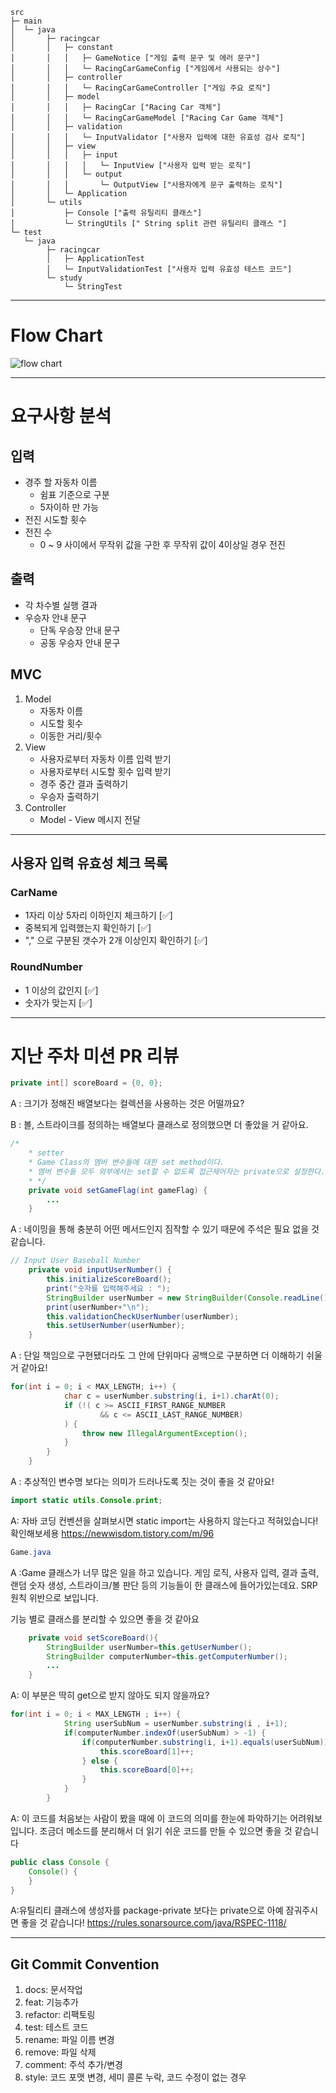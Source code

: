 ```
src
├─ main
│  └─ java
│       ├─ racingcar
│       │   ├─ constant
│       │   │   ├─ GameNotice ["게임 출력 문구 및 에러 문구"]
│       │   │   └─ RacingCarGameConfig ["게임에서 사용되는 상수"]
│       │   ├─ controller
│       │   │   └─ RacingCarGameController ["게임 주요 로직"]
│       │   ├─ model
│       │   │   ├─ RacingCar ["Racing Car 객체"]
│       │   │   └─ RacingCarGameModel ["Racing Car Game 객체"]
│       │   ├─ validation
│       │   │   └─ InputValidator ["사용자 입력에 대한 유효성 검사 로직"]
│       │   ├─ view
│       │   │   ├─ input 
│       │   │   │   └─ InputView ["사용자 입력 받는 로직"]
│       │   │   └─ output
│       │   │       └─ OutputView ["사용자에게 문구 출력하는 로직"]
│       │   └─ Application
│       └─ utils
│           ├─ Console ["출력 유틸리티 클래스"]
│           └─ StringUtils [" String split 관련 유틸리티 클래스 "]
└─ test
   └─ java
        ├─ racingcar
        │   ├─ ApplicationTest
        │   └─ InputValidationTest ["사용자 입력 유효성 테스트 코드"]
        └─ study
            └─ StringTest
```

---

# Flow Chart
![flow chart](./image/flow_chart.jpeg)

---
# 요구사항 분석

## 입력

- 경주 할 자동차 이름
    - 쉼표 기준으로 구분
    - 5자이하 만 가능
- 전진 시도할 횟수
- 전진 수
    - 0 ~ 9 사이에서 무작위 값을 구한 후 무작위 값이 4이상일 경우 전진

## 출력

- 각 차수별 실행 결과
- 우승자 안내 문구
    - 단독 우승장 안내 문구
    - 공동 우승자 안내 문구

## MVC

1. Model
    - 자동차 이름
    - 시도할 횟수
    - 이동한 거리/횟수
2. View
    - 사용자로부터 자동차 이름 입력 받기
    - 사용자로부터 시도할 횟수 입력 받기
    - 경주 중간 결과 출력하기
    - 우승자 출력하기
3. Controller
    - Model - View 메시지 전달

---

## 사용자 입력 유효성 체크 목록
### CarName
- 1자리 이상 5자리 이하인지 체크하기 [✅]
- 중복되게 입력했는지 확인하기 [✅]
- "," 으로 구분된 갯수가 2개 이상인지 확인하기 [✅]

### RoundNumber
- 1 이상의 값인지 [✅]
- 숫자가 맞는지 [✅]

---
# 지난 주차 미션 PR 리뷰
```java
private int[] scoreBoard = {0, 0};
```

A : 크기가 정해진 배열보다는 컬렉션을 사용하는 것은 어떨까요?

B : 볼, 스트라이크를 정의하는 배열보다 클래스로 정의했으면 더 좋았을 거 같아요.

```java
/*
    * setter
    * Game Class의 멤버 변수들에 대한 set method이다.
    * 멤버 변수들 모두 외부에서는 set할 수 없도록 접근제어자는 private으로 설정한다.
    * */
    private void setGameFlag(int gameFlag) {
		...
    }
```
A : 네이밍을 통해 충분히 어떤 메서드인지 짐작할 수 있기 때문에 주석은 필요 없을 것 같습니다.

```java
// Input User Baseball Number
    private void inputUserNumber() {
        this.initializeScoreBoard();
        print("숫자를 입력해주세요 : ");
        StringBuilder userNumber = new StringBuilder(Console.readLine());
        print(userNumber+"\n");
        this.validationCheckUserNumber(userNumber);
        this.setUserNumber(userNumber);
    }
```
A : 단일 책임으로 구현됐더라도 그 안에 단위마다 공백으로 구분하면 더 이해하기 쉬울 거 같아요!

```java
for(int i = 0; i < MAX_LENGTH; i++) {
            char c = userNumber.substring(i, i+1).charAt(0);
            if (!( c >= ASCII_FIRST_RANGE_NUMBER
                    && c <= ASCII_LAST_RANGE_NUMBER)
            ) {
                throw new IllegalArgumentException();
            }
        }
    }
```
A : 추상적인 변수명 보다는 의미가 드러나도록 짓는 것이 좋을 것 같아요!

```java
import static utils.Console.print;
```
A: 자바 코딩 컨벤션을 살펴보시면 static import는 사용하지 않는다고 적혀있습니다!
확인해보세용 https://newwisdom.tistory.com/m/96

```java
Game.java
```
A :Game 클래스가 너무 많은 일을 하고 있습니다. 게임 로직, 사용자 입력, 결과 출력, 랜덤 숫자 생성, 스트라이크/볼 판단 등의 기능들이 한 클래스에 들어가있는데요.
SRP원칙 위반으로 보입니다.

기능 별로 클래스를 분리할 수 있으면 좋을 것 같아요

```java
    private void setScoreBoard(){
        StringBuilder userNumber=this.getUserNumber();
        StringBuilder computerNumber=this.getComputerNumber();
        ...
    }
```
A: 이 부분은 딱히 get으로 받지 않아도 되지 않을까요?

```java
for(int i = 0; i < MAX_LENGTH ; i++) {
            String userSubNum = userNumber.substring(i , i+1);
            if(computerNumber.indexOf(userSubNum) > -1) {
                if(computerNumber.substring(i, i+1).equals(userSubNum)) {
                    this.scoreBoard[1]++;
                } else {
                    this.scoreBoard[0]++;
                }
            }
        }
```

A: 이 코드를 처음보는 사람이 봤을 때에 이 코드의 의미를 한눈에 파악하기는 어려워보입니다.
조금더 메소드를 분리해서 더 읽기 쉬운 코드를 만들 수 있으면 좋을 것 같습니다

```java
public class Console {
    Console() {
    }
}
```
A:유틸리티 클래스에 생성자를 package-private 보다는 private으로 아예 잠궈주시면 좋을 것 같습니다! https://rules.sonarsource.com/java/RSPEC-1118/



---

## Git Commit Convention
1. docs: 문서작업
2. feat: 기능추가
3. refactor: 리팩토링
4. test: 테스트 코드
5. rename: 파일 이름 변경
6. remove: 파일 삭제
7. comment: 주석 추가/변경
8. style: 코드 포맷 변경, 세미 콜론 누락, 코드 수정이 없는 경우
